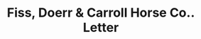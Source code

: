 ---
doi: 10.7916/D8RJ5WM3
date_other: '1900'
date_other_textual: 1900-1909
form: correspondence
genre:
- Letters (correspondence)
name:
- Fiss, Doerr & Carroll Horse Co.
object_in_context_url: https://biggert.cul.columbia.edu/items/view/ave_biggert_00996
subject_hierarchical_geographic:
- New York, New York, United States
subject_name:
- Fiss, Doerr & Carroll Horse Co.
title: Fiss, Doerr & Carroll Horse Co.. Letter
sort_title: Fiss, Doerr & Carroll Horse Co.. Letter
call_number: ave_biggert_00996
coordinates:
- 40.71277777777778,-74.00583333333333
pid: ave_biggert_00996
identifiers: ave_biggert_00996
thumbnail: https://derivativo-2.library.columbia.edu/iiif/2/ldpd:344460/full/!256,256/0/native.jpg
permalink: /biggert/ave_biggert_00996/
layout: iiif-image-page
---